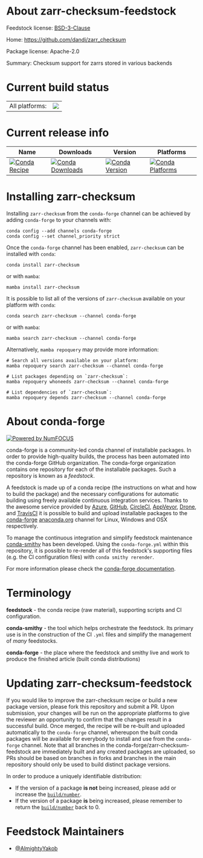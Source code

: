 About zarr-checksum-feedstock
=============================

Feedstock license: [BSD-3-Clause](https://github.com/conda-forge/zarr-checksum-feedstock/blob/main/LICENSE.txt)

Home: https://github.com/dandi/zarr_checksum

Package license: Apache-2.0

Summary: Checksum support for zarrs stored in various backends

Current build status
====================


<table><tr><td>All platforms:</td>
    <td>
      <a href="https://dev.azure.com/conda-forge/feedstock-builds/_build/latest?definitionId=18627&branchName=main">
        <img src="https://dev.azure.com/conda-forge/feedstock-builds/_apis/build/status/zarr-checksum-feedstock?branchName=main">
      </a>
    </td>
  </tr>
</table>

Current release info
====================

| Name | Downloads | Version | Platforms |
| --- | --- | --- | --- |
| [![Conda Recipe](https://img.shields.io/badge/recipe-zarr--checksum-green.svg)](https://anaconda.org/conda-forge/zarr-checksum) | [![Conda Downloads](https://img.shields.io/conda/dn/conda-forge/zarr-checksum.svg)](https://anaconda.org/conda-forge/zarr-checksum) | [![Conda Version](https://img.shields.io/conda/vn/conda-forge/zarr-checksum.svg)](https://anaconda.org/conda-forge/zarr-checksum) | [![Conda Platforms](https://img.shields.io/conda/pn/conda-forge/zarr-checksum.svg)](https://anaconda.org/conda-forge/zarr-checksum) |

Installing zarr-checksum
========================

Installing `zarr-checksum` from the `conda-forge` channel can be achieved by adding `conda-forge` to your channels with:

```
conda config --add channels conda-forge
conda config --set channel_priority strict
```

Once the `conda-forge` channel has been enabled, `zarr-checksum` can be installed with `conda`:

```
conda install zarr-checksum
```

or with `mamba`:

```
mamba install zarr-checksum
```

It is possible to list all of the versions of `zarr-checksum` available on your platform with `conda`:

```
conda search zarr-checksum --channel conda-forge
```

or with `mamba`:

```
mamba search zarr-checksum --channel conda-forge
```

Alternatively, `mamba repoquery` may provide more information:

```
# Search all versions available on your platform:
mamba repoquery search zarr-checksum --channel conda-forge

# List packages depending on `zarr-checksum`:
mamba repoquery whoneeds zarr-checksum --channel conda-forge

# List dependencies of `zarr-checksum`:
mamba repoquery depends zarr-checksum --channel conda-forge
```


About conda-forge
=================

[![Powered by
NumFOCUS](https://img.shields.io/badge/powered%20by-NumFOCUS-orange.svg?style=flat&colorA=E1523D&colorB=007D8A)](https://numfocus.org)

conda-forge is a community-led conda channel of installable packages.
In order to provide high-quality builds, the process has been automated into the
conda-forge GitHub organization. The conda-forge organization contains one repository
for each of the installable packages. Such a repository is known as a *feedstock*.

A feedstock is made up of a conda recipe (the instructions on what and how to build
the package) and the necessary configurations for automatic building using freely
available continuous integration services. Thanks to the awesome service provided by
[Azure](https://azure.microsoft.com/en-us/services/devops/), [GitHub](https://github.com/),
[CircleCI](https://circleci.com/), [AppVeyor](https://www.appveyor.com/),
[Drone](https://cloud.drone.io/welcome), and [TravisCI](https://travis-ci.com/)
it is possible to build and upload installable packages to the
[conda-forge](https://anaconda.org/conda-forge) [anaconda.org](https://anaconda.org/)
channel for Linux, Windows and OSX respectively.

To manage the continuous integration and simplify feedstock maintenance
[conda-smithy](https://github.com/conda-forge/conda-smithy) has been developed.
Using the ``conda-forge.yml`` within this repository, it is possible to re-render all of
this feedstock's supporting files (e.g. the CI configuration files) with ``conda smithy rerender``.

For more information please check the [conda-forge documentation](https://conda-forge.org/docs/).

Terminology
===========

**feedstock** - the conda recipe (raw material), supporting scripts and CI configuration.

**conda-smithy** - the tool which helps orchestrate the feedstock.
                   Its primary use is in the construction of the CI ``.yml`` files
                   and simplify the management of *many* feedstocks.

**conda-forge** - the place where the feedstock and smithy live and work to
                  produce the finished article (built conda distributions)


Updating zarr-checksum-feedstock
================================

If you would like to improve the zarr-checksum recipe or build a new
package version, please fork this repository and submit a PR. Upon submission,
your changes will be run on the appropriate platforms to give the reviewer an
opportunity to confirm that the changes result in a successful build. Once
merged, the recipe will be re-built and uploaded automatically to the
`conda-forge` channel, whereupon the built conda packages will be available for
everybody to install and use from the `conda-forge` channel.
Note that all branches in the conda-forge/zarr-checksum-feedstock are
immediately built and any created packages are uploaded, so PRs should be based
on branches in forks and branches in the main repository should only be used to
build distinct package versions.

In order to produce a uniquely identifiable distribution:
 * If the version of a package **is not** being increased, please add or increase
   the [``build/number``](https://docs.conda.io/projects/conda-build/en/latest/resources/define-metadata.html#build-number-and-string).
 * If the version of a package **is** being increased, please remember to return
   the [``build/number``](https://docs.conda.io/projects/conda-build/en/latest/resources/define-metadata.html#build-number-and-string)
   back to 0.

Feedstock Maintainers
=====================

* [@AlmightyYakob](https://github.com/AlmightyYakob/)

